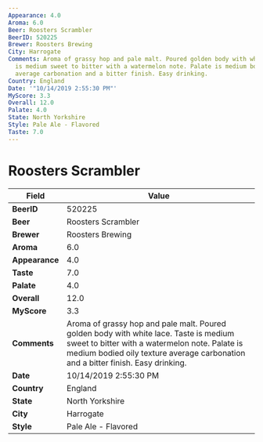 ```yaml
---
Appearance: 4.0
Aroma: 6.0
Beer: Roosters Scrambler
BeerID: 520225
Brewer: Roosters Brewing
City: Harrogate
Comments: Aroma of grassy hop and pale malt. Poured golden body with white lace. Taste
  is medium sweet to bitter with a watermelon note. Palate is medium bodied oily texture
  average carbonation and a bitter finish. Easy drinking.
Country: England
Date: '"10/14/2019 2:55:30 PM"'
MyScore: 3.3
Overall: 12.0
Palate: 4.0
State: North Yorkshire
Style: Pale Ale - Flavored
Taste: 7.0
---
```


# Roosters Scrambler

| Field         | Value |
|---------------|-------|
| **BeerID** | 520225 |
| **Beer** | Roosters Scrambler |
| **Brewer** | Roosters Brewing |
| **Aroma** | 6.0 |
| **Appearance** | 4.0 |
| **Taste** | 7.0 |
| **Palate** | 4.0 |
| **Overall** | 12.0 |
| **MyScore** | 3.3 |
| **Comments** | Aroma of grassy hop and pale malt. Poured golden body with white lace. Taste is medium sweet to bitter with a watermelon note. Palate is medium bodied oily texture average carbonation and a bitter finish. Easy drinking. |
| **Date** | 10/14/2019 2:55:30 PM |
| **Country** | England |
| **State** | North Yorkshire |
| **City** | Harrogate |
| **Style** | Pale Ale - Flavored |
